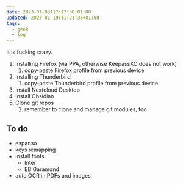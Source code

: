 ```yaml
---
date: 2023-01-03T17:17:30+01:00
updated: 2023-01-19T11:21:33+01:00
tags:
  - geek
  - log
---
```

It is fucking crazy.

1. Installing Firefox (via PPA, otherwise KeepassXC does not work)
	1. copy-paste Firefox profile from previous device
 1. Installing Thunderbird
	 1. copy-paste Thunderbird profile from previous device
2. Install Nextcloud Desktop
3. Install Obsidian
1. Clone git repos
	1. remember to clone and manage git modules, too

## To do

- espanso
- keys remapping
- install fonts
	- Inter
	- EB Garamond
 - auto OCR in PDFs and images